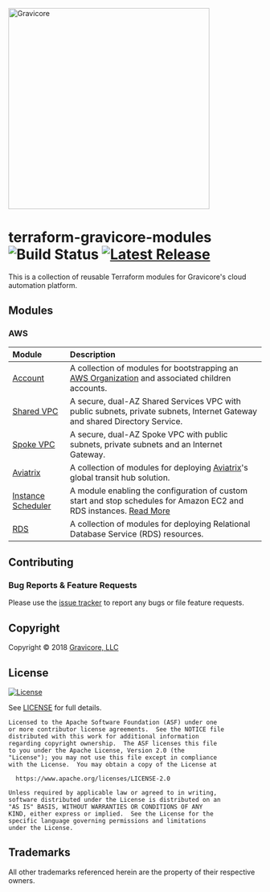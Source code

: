 <a href="http://gravicore.io"><img src="https://docs.google.com/uc?id=1w7JERRtb2FlhqTE5KERM1Yu3bImmfypP" alt="Gravicore" width="400"></a>

# terraform-gravicore-modules ![Build Status](https://img.shields.io/badge/build-undefined-lightgrey.svg) [![Latest Release](https://img.shields.io/github/release/gravicore/terraform-gravicore-modules.svg)](https://github.com/gravicore/terraform-gravicore-modules/releases/latest)

This is a collection of reusable Terraform modules for Gravicore's cloud automation platform.

## Modules

### AWS

| Module                                       | Description                                                                                                                                                                                        |
| :------------------------------------------- | :------------------------------------------------------------------------------------------------------------------------------------------------------------------------------------------------- |
| [Account](aws/account)                       | A collection of modules for bootstrapping an [AWS Organization](https://aws.amazon.com/organizations/) and associated children accounts.                                                           |
| [Shared VPC](aws/shared-vpc)                 | A secure, dual-AZ Shared Services VPC with public subnets, private subnets, Internet Gateway and shared Directory Service.                                                                         |
| [Spoke VPC](aws/spoke-vpc)                   | A secure, dual-AZ Spoke VPC with public subnets, private subnets and an Internet Gateway.                                                                                                          |
| [Aviatrix](aws/aviatrix)                     | A collection of modules for deploying [Aviatrix](https://www.aviatrix.com)'s global transit hub solution.                                                                                          |
| [Instance Scheduler](aws/instance-scheduler) | A module enabling the configuration of custom start and stop schedules for Amazon EC2 and RDS instances. [Read More](https://aws.amazon.com/answers/infrastructure-management/instance-scheduler/) |
| [RDS](aws/rds)                               | A collection of modules for deploying Relational Database Service (RDS) resources.                                                                                                                 |

## Contributing

### Bug Reports & Feature Requests

Please use the [issue tracker](https://github.com/gravicore/terraform-gravicore-modules/issues) to report any bugs or file feature requests.

## Copyright

Copyright © 2018 [Gravicore, LLC](http://gravicore.io)

## License

[![License](https://img.shields.io/badge/License-Apache%202.0-blue.svg)](https://opensource.org/licenses/Apache-2.0)

See [LICENSE](LICENSE) for full details.

    Licensed to the Apache Software Foundation (ASF) under one
    or more contributor license agreements.  See the NOTICE file
    distributed with this work for additional information
    regarding copyright ownership.  The ASF licenses this file
    to you under the Apache License, Version 2.0 (the
    "License"); you may not use this file except in compliance
    with the License.  You may obtain a copy of the License at

      https://www.apache.org/licenses/LICENSE-2.0

    Unless required by applicable law or agreed to in writing,
    software distributed under the License is distributed on an
    "AS IS" BASIS, WITHOUT WARRANTIES OR CONDITIONS OF ANY
    KIND, either express or implied.  See the License for the
    specific language governing permissions and limitations
    under the License.

## Trademarks

All other trademarks referenced herein are the property of their respective owners.
